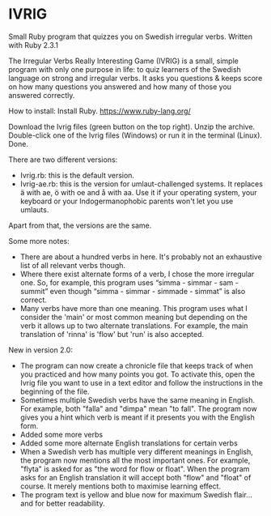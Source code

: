 # IVRIG
Small Ruby program that quizzes you on Swedish irregular verbs.
Written with Ruby 2.3.1

The Irregular Verbs Really Interesting Game (IVRIG) is a small, simple program with only one purpose in life: to quiz learners of the Swedish language on strong and irregular verbs. It asks you questions & keeps score on how many questions you answered and how many of those you answered correctly.

How to install: Install Ruby.
https://www.ruby-lang.org/

Download the Ivrig files (green button on the top right). Unzip the archive. Double-click one of the Ivrig files (Windows) or run it in the terminal (Linux). Done.

There are two different versions:
- Ivrig.rb: this is the default version.
- Ivrig-ae.rb: this is the version for umlaut-challenged systems. It replaces ä with ae, ö with oe and å with aa. Use it if your operating system, your keyboard or your Indogermanophobic parents won't let you use umlauts.

Apart from that, the versions are the same.

Some more notes:
- There are about a hundred verbs in here. It's probably not an exhaustive list of all relevant verbs though.
- Where there exist alternate forms of a verb, I chose the more irregular one. So, for example, this program uses “simma - simmar - sam - summit” even though “simma - simmar - simmade - simmat” is also correct.
- Many verbs have more than one meaning. This program uses what I consider the 'main' or most common meaning but depending on the verb it allows up to two alternate translations. For example, the main translation of 'rinna' is 'flow' but 'run' is also accepted.

New in version 2.0:
- The program can now create a chronicle file that keeps track of when you practiced and how many points you got. To activate this, open the Ivrig file you want to use in a text editor and follow the instructions in the beginning of the file.
- Sometimes multiple Swedish verbs have the same meaning in English. For example, both "falla" and "dimpa" mean "to fall". The program now gives you a hint which verb is meant if it presents you with the English form.
- Added some more verbs
- Added some more alternate English translations for certain verbs
- When a Swedish verb has multiple very different meanings in English, the program now mentions all the most important ones. For example, "flyta" is asked for as "the word for flow or float". When the program asks for an English translation it will accept both "flow" and "float" of course. It merely mentions both to maximise learning effect.
- The program text is yellow and blue now for maximum Swedish flair... and for better readability.
